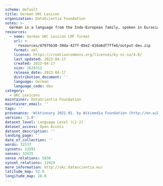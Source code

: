 ```yaml
---
schema: default
title: German UKC Lexicon
organization: DataScientia Foundation
notes: >-
  German is a language from the Indo-European family, spoken in Eurasia. The UKC Lexicon of German is represented as a lexico-semantic network. It consists of words, word senses, synsets, as well as sense-level and synset-level relationships.
resources:
  - name: German UKC Lexicon LMF format
    url: >-
      resources/47975b30-30da-427f-85e2-416a6df7ffe6/output-deu.zip
    format: xml
    license: https://creativecommons.org/licenses/by-nc-sa/4.0/
    last_updated: 2023-04-17
    created: 2023-04-17
    size: 1629312
    release_date: 2023-04-17
    distribution_document: ''
    language: German
    language_code: deu
category:
  - UKC Lexicons
maintainer: DataScientia Foundation
maintainer_email: ''
tags: ''
provenance: 'Wiktionary 2022.01. by Wikimedia Foundation (http://en.wiktionary.org); CogNet 2.1 by Khuyagbaatar Batsuren, National University of Mongolia (http://cognet.ukc.disi.unitn.it); KinDiv: Kinship Diversity 1.0 by Temuulen Khishigsuren (http://ukc.disi.unitn.it/index.php/kinship/); UniMet: Universal Metonymy 1.0 by Temuulen Khishigsuren and Gábor Bella (http://ukc.disi.unitn.it/index.php/metonymy/); MorphyNet 2.0 by Gábor Bella and Khuyagbaatar Batsuren (http://ukc.disi.unitn.it/index.php/morphynet/); Antonymy 1.0 by Gábor Bella (http://ukc.datascientia.eu); NorthEuraLex 0.9 by Johannes Dellert and Gerhard Jäger, Eberhard Karls Universität Tübingen (http://northeuralex.org/); Princeton WordNet 2.1 by Princeton University (https://wordnet.princeton.edu)'
version: '1.0'
dataset_level: Language Level (L1-2)
dataset_access: Open Access
dataset_description: ''
landing_page: ''
date_of_collection: ''
words: 31537
synsets: 23591
senses: 32435
sense_relations: 5830
synset_relations: 12424
more_information: http://ukc.datascientia.eu/
latitude_map: 52.0
longitude_map: 10.0
---
```

